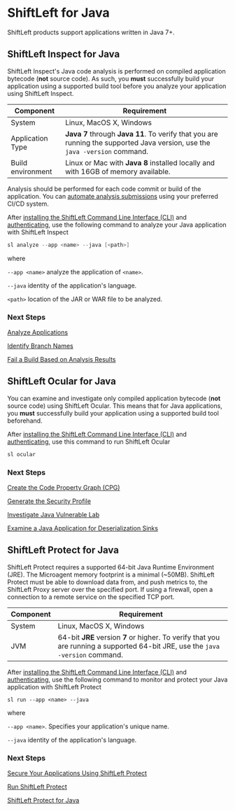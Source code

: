 # ShiftLeft for Java

ShiftLeft products support applications written in Java 7+. 

## ShiftLeft Inspect for Java

ShiftLeft Inspect's Java code analysis is performed on compiled application bytecode (**not** source code). As such, you **must** successfully build your application using a supported build tool before you analyze your application using ShiftLeft Inspect.  

Component | Requirement
--- | ---
System | Linux, MacOS X, Windows
Application Type | **Java 7** through **Java 11**. To verify that you are running the supported Java version, use the `java -version` command.
Build environment | Linux or Mac with **Java 8** installed locally and with 16GB of memory available.

Analysis should be performed for each code commit or build of the application. You can [automate analysis submissions](https://docs.shiftleft.io/shiftleft/using-shiftleft-inspect-and-shiftleft-protect/workflow-integrations) using your preferred CI/CD system.

After [installing the ShiftLeft Command Line Interface (CLI)](../using-cli/install-cli.md) and [authenticating](../using-cli/authenticating.md), use the following command to analyze your Java application with ShiftLeft Inspect

```scala
sl analyze --app <name> --java [<path>]
```
where 

`--app <name>` analyze the application of `<name>`. 

`--java` identity of the application's language.

`<path>` location of the JAR or WAR file to be analyzed.

### Next Steps

[Analyze Applications](../using-inspect-protect/inspect/analyzing-applications.md)

[Identify Branch Names](../using-inspect-protect/inspect/identify-branches.md)

[Fail a Build Based on Analysis Results](../using-inspect-protect/inspect/fail-build.md)

## ShiftLeft Ocular for Java

You can examine and investigate only compiled application bytecode (**not** source code) using ShiftLeft Ocular. This means that for Java applications, you **must** successfully build your application using a supported build tool beforehand. 

After [installing the ShiftLeft Command Line Interface (CLI)](../using-cli/install-cli.md) and [authenticating](../using-cli/authenticating.md), use this command to run ShiftLeft Ocular

```scala
sl ocular
```

### Next Steps

[Create the Code Property Graph (CPG)](../using-ocular/getting-started/create-cpg.md)

[Generate the Security Profile](../using-ocular/getting-started/generate-sp.md)

[Investigate Java Vulnerable Lab](../using-ocular/tutorials/java-vuln.md)

[Examine a Java Application for Deserialization Sinks](../using-ocular/tutorials/deserialization.md)

## ShiftLeft Protect for Java

ShiftLeft Protect requires a supported 64-bit Java Runtime Environment (JRE). The Microagent memory footprint is a minimal (~50MB). ShiftLeft Protect must be able to download data from, and push metrics to, the ShiftLeft Proxy server over the specified port. If using a firewall, open a connection to a remote service on the specified TCP port.

Component | Requirement
--- | ---
System | Linux, MacOS X, Windows
JVM | 64-bit **JRE** version **7** or higher. To verify that you are running a supported 64-bit JRE, use the `java -version` command.

After [installing the ShiftLeft Command Line Interface (CLI)](../using-cli/install-cli.md) and [authenticating](../using-cli/authenticating.md), use the following command to monitor and protect your Java application with ShiftLeft Protect

```
sl run --app <name> --java
```

where

`--app <name>`. Specifies your application's unique name.

`--java` identity of the application's language.

### Next Steps

[Secure Your Applications Using ShiftLeft Protect](../using-inspect-protect/protect/securing-applications.md)
  
[Run ShiftLeft Protect](../using-inspect-protect/protect/run-protect.md)
    
[ShiftLeft Protect for Java](https://docs.shiftleft.io/shiftleft/using-shiftleft-inspect-and-shiftleft-protect/protecting-runtime-applications/shiftleft-protect-for-java)


